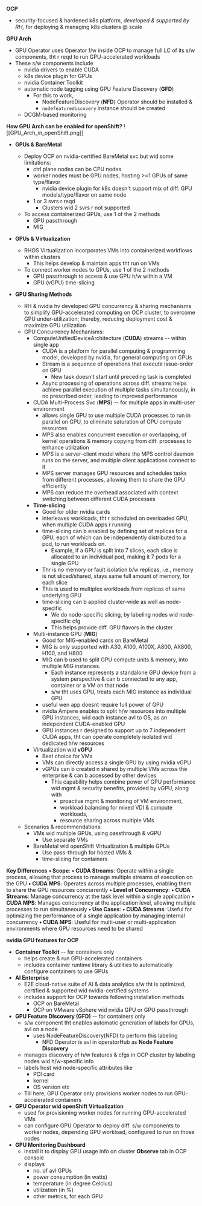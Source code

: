 **OCP**
- security-focused & hardened k8s platform, _developed & supported by RH,_ for deploying & managing k8s clusters @ scale

**GPU Arch**
- GPU Operator uses Operator f/w inside OCP to manage full LC of its s/w components, tht r reqd to run GPU-accelerated workloads
- These s/w components include
	- nvidia drivers to enable CUDA
	- k8s device plugin for GPUs
	- nvidia Container Toolkit
	- automatic node tagging using GPU Feature Discovery (**GFD**)
		- For this to work, 
			- NodeFeatureDiscovery (**NFD**) Operator should be installed &
			- `nodefeaturediscovery` instance should be created
	- DCGM-based monitoring

**How GPU Arch can be enabled for openShift?**
	![[GPU_Arch_in_openShift.png]]

- **GPUs & BareMetal**
	- Deploy OCP on nvidia-certified BareMetal svc but wid some limitations:
		- ctrl plane nodes can be CPU nodes
		- worker nodes must be GPU nodes, hosting >=1 GPUs of same type/flavor
			- nvidia device plugin for k8s doesn't support mix of diff. GPU models/type/flavor on same node
		- 1 or 3 svrs r reqd
			- Clusters wid 2 svrs r not supported
	- To access containerized GPUs, use 1 of the 2 methods
		- GPU passthrough
		- MIG

- **GPUs & Virtualization**
	- RHOS Virtualization incorporates VMs into containerized workflows within clusters
		- This helps develop & maintain apps tht run on VMs
	- To connect worker nodes to GPUs, use 1 of the 2 methods
		- GPU passthrough to access & use GPU h/w within a VM
		- GPU (vGPU) time-slicing

- **GPU Sharing Methods**
	- RH & nvidia hv developed GPU concurrency & sharing mechanisms to simplify GPU-accelerated computing on OCP cluster, to overcome GPU under-utilization; thereby, reducing deployment cost & maximize GPU utilization
	- GPU Concurrency Mechanisms:
		- ComputeUnifiedDeviceArchitecture (**CUDA**) streams -- within single app
			- CUDA is a platform for parallel computing & programming model, developed by nvidia, for general computing on GPUs
			- Stream is a sequence of operations that execute issue-order on GPU
				- New task doesn't start until preceding task is completed
			- Async processing of operations across diff. streams helps achieve parallel execution of multiple tasks simultaneously, in no prescribed order, leading to improved performance
		- CUDA Multi-Process Svc (**MPS**) -- for multiple apps in multi-user environment
			- allows single GPU  to use multiple CUDA processes to run in parallel on GPU, to eliminate saturation of GPU compute resources
			- MPS also enables concurrent execution or overlapping, of kernel operations & memory copying from diff. processes to enhance utilization
			- MPS is a server-client model where the MPS control daemon runs on the server, and multiple client applications connect to it
			- MPS server manages GPU resources and schedules tasks from different processes, allowing them to share the GPU efficiently
			- MPS can reduce the overhead associated with context switching between different CUDA processes
		- **Time-slicing**
			- Good for older nvidia cards
			- interleaves workloads, tht r scheduled on overloaded GPU, when multiple CUDA apps r running
			- time-slicing can b enabled by defining set of replicas for a GPU, each of which can be independently distributed to a pod, to run workloads on.
				- Example, if a GPU is split into 7 slices, each slice is allocated to an individual pod, making it 7 pods for a single GPU
			- Thr is no memory or fault isolation b/w replicas, i.e., memory is not sliced/shared, stays same full amount of memory, for each slice
			- This is used to multiplex workloads from replicas of same underlying GPU
			- time-slicing can b applied cluster-wide as well as node-specific
				- We do node-specific slicing, by labeling nodes wid node-specific cfg
				- This helps provide diff. GPU flavors in the cluster
		- Multi-instance GPU (**MIG**)
			- Good for MIG-enabled cards on BareMetal
			- MIG is only supported with A30, A100, A100X, A800, AX800, H100, and H800
			- MIG can b used to split GPU compute units & memory, into multiple MIG instances.
				- Each instance represents a standalone GPU device from a system perspective & can b connected to any app, container or a VM on that node
				- s/w tht uses GPU, treats each MIG instance as individual GPU
			- useful wen app doesnt require full power of GPU
			- nvidia Ampere enables to split h/w resources into multiple GPU instances, wid each instance avl to OS, as an independent CUDA-enabled GPU
			- GPU instances r designed to support up to 7 independent CUDA apps, tht can operate completely isolated wid dedicated h/w resources
		- Virtualization wid **vGPU**
			- Best choice for VMs
			- VMs can directly access a single GPU by using nvidia vGPU
			- vGPUs can b created n shared by multiple VMs across the enterprise & can b accessed by other devices
				- This capability helps combine power of GPU performance wid mgmt & security benefits, provided by vGPU, along with 
					- proactive mgmt & monitoring of VM environment, 
					- workload balancing for mixed VDI & compute workloads, 
					- resource sharing across multiple VMs
	- Scenarios & recommendations:
		- VMs wid multiple GPUs, using passthrough & vGPU
			- Use separate VMs
		- BareMetal wid openShift Virtualization & multiple GPUs
			- Use pass-through for hosted VMs &
			- time-slicing for containers



**Key Differences**
**• Scope**:
	**• CUDA Streams**: Operate within a single process, allowing that process to manage multiple streams of execution on the GPU
	**• CUDA MPS**: Operates across multiple processes, enabling them to share the GPU resources concurrently
**• Level of Concurrency**:
	**• CUDA Streams**: Manage concurrency at the task level within a single application
	**• CUDA MPS**: Manages concurrency at the application level, allowing multiple processes to run simultaneously
**• Use Cases**:
	**• CUDA Streams**: Useful for optimizing the performance of a single application by managing internal concurrency
	**• CUDA MPS**: Useful for multi-user or multi-application environments where GPU resources need to be shared


**nvidia GPU features for OCP**
- **Container Toolkit** -- for containers only
	- helps create & run GPU-accelerated containers
	- includes container runtime library & utilities to automatically configure containers to use GPUs
- **AI Enterprise**
	- E2E cloud-native suite of AI & data analytics s/w tht is optimized, certified & supported wid nvidia-certified systems
	- includes support for OCP towards following installation methods
		- OCP on BareMetal
		- OCP on VMware vSphere wid nvidia GPU or GPU passthrough 
- **GPU Feature DIscovery (GFD)** -- for containers only
	- s/w component tht enables automatic generation of labels for GPUs, avl on a node
		- uses NodeFeatureDiscovery(NFD) to perform this labeling
			- NFD Operator is avl in operatorHub as **Node Feature Discovery**
	- manages discovery of h/w features & cfgs in OCP cluster by labeling nodes wid h/w-specific info
	- labels host wid node-specific attributes like
		- PCI card
		- kernel
		- OS version etc
	- Till here, GPU Operator only provisions worker nodes to run GPU-accelerated containers
- **GPU Operator wid openShift Virtualization**
	- used for provisioning worker nodes for running GPU-accelerated VMs
	- can configure GPU Operator to deploy diff. s/w components to worker nodes, depending GPU workload, configured to run on those nodes
- **GPU Monitoring Dashboard**
	- install it to display GPU usage info on cluster **Observe** tab in OCP console
	- displays
		- no. of avl GPUs
		- power consumption (in watts)
		- temperature (in degree Celcius)
		- utilization (in %)
		- other metrics, for each GPU